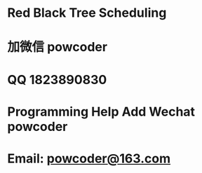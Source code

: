 # Red Black Tree Scheduling
# 加微信 powcoder

# QQ 1823890830

# Programming Help Add Wechat powcoder

# Email: powcoder@163.com

